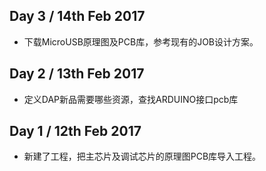 
## Day 3 / 14th Feb 2017
- 下载MicroUSB原理图及PCB库，参考现有的JOB设计方案。

## Day 2 / 13th Feb 2017
- 定义DAP新品需要哪些资源，查找ARDUINO接口pcb库

## Day 1 / 12th Feb 2017
- 新建了工程，把主芯片及调试芯片的原理图PCB库导入工程。

